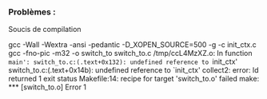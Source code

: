 ### Problèmes :

Soucis de compilation

gcc -Wall -Wextra -ansi -pedantic -D_XOPEN_SOURCE=500 -g -c init_ctx.c
gcc -fno-pic -m32 -o switch_to switch_to.c
/tmp/ccL4MzXZ.o: In function `main':
switch_to.c:(.text+0x132): undefined reference to `init_ctx'
switch_to.c:(.text+0x14b): undefined reference to `init_ctx'
collect2: error: ld returned 1 exit status
Makefile:14: recipe for target 'switch_to.o' failed
make: *** [switch_to.o] Error 1
